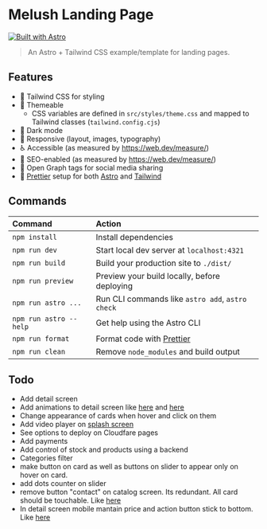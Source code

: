 # Melush Landing Page

[![Built with Astro](https://astro.badg.es/v1/built-with-astro.svg)](https://astro.build)

> An Astro + Tailwind CSS example/template for landing pages.

## Features

- 💨 Tailwind CSS for styling
- 🎨 Themeable
  - CSS variables are defined in `src/styles/theme.css` and mapped to Tailwind classes (`tailwind.config.cjs`)
- 🌙 Dark mode
- 📱 Responsive (layout, images, typography)
- ♿ Accessible (as measured by https://web.dev/measure/)
- 🔎 SEO-enabled (as measured by https://web.dev/measure/)
- 🔗 Open Graph tags for social media sharing
- 💅 [Prettier](https://prettier.io/) setup for both [Astro](https://github.com/withastro/prettier-plugin-astro) and [Tailwind](https://github.com/tailwindlabs/prettier-plugin-tailwindcss)

## Commands

| Command                | Action                                            |
| :--------------------- | :------------------------------------------------ |
| `npm install`          | Install dependencies                              |
| `npm run dev`          | Start local dev server at `localhost:4321`        |
| `npm run build`        | Build your production site to `./dist/`           |
| `npm run preview`      | Preview your build locally, before deploying      |
| `npm run astro ...`    | Run CLI commands like `astro add`, `astro check`  |
| `npm run astro --help` | Get help using the Astro CLI                      |
| `npm run format`       | Format code with [Prettier](https://prettier.io/) |
| `npm run clean`        | Remove `node_modules` and build output            |

## Todo

- Add detail screen
- Add animations to detail screen like [here](https://spotify-astro-transitions.vercel.app/) and [here](https://astro-records.pages.dev/)
- Change appearance of cards when hover and click on them
- Add video player on [splash screen](https://645e81ce9873bb1e1ada2033--wonderful-cucurucho-12c589.netlify.app/#)
- See options to deploy on Cloudfare pages
- Add payments
- Add control of stock and products using a backend
- Categories filter
- make button on card as well as buttons on slider to appear only on hover on card.
- add dots counter on slider
- remove button "contact" on catalog screen. Its redundant. All card should be touchable. Like [here](https://www.airbnb.com.pe/)
- In detail screen mobile mantain price and action button stick to bottom. Like [here](https://www.airbnb.com.pe/rooms/757857853968620040?adults=1&category_tag=Tag%3A8101&children=0&enable_m3_private_room=true&infants=0&pets=0&photo_id=1642198802&search_mode=flex_destinations_search&check_in=2024-04-07&check_out=2024-04-12&source_impression_id=p3_1712506853_RjAQpekcKEavhyX%2F&previous_page_section_name=1000&federated_search_id=bb5e7cee-b2db-4741-9b20-61c0e8b6d407)
